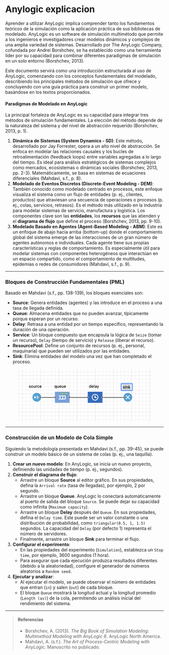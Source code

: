 # Anylogic explicacion

Aprender a utilizar AnyLogic implica comprender tanto los fundamentos teóricos de la simulación como la aplicación práctica de sus bibliotecas de modelado. AnyLogic es un software de simulación multimétodo que permite a los ingenieros e investigadores crear modelos dinámicos y complejos de una amplia variedad de sistemas. Desarrollado por The AnyLogic Company, cofundada por Andrei Borshchev, se ha establecido como una herramienta líder por su capacidad para combinar diferentes paradigmas de simulación en un solo entorno (Borshchev, 2013).

Este documento servirá como una introducción estructurada al uso de AnyLogic, comenzando con los conceptos fundamentales del modelado, describiendo los principales métodos de simulación que ofrece y concluyendo con una guía práctica para construir un primer modelo, basándose en los textos proporcionados.

#### **Paradigmas de Modelado en AnyLogic**

La principal fortaleza de AnyLogic es su capacidad para integrar tres métodos de simulación fundamentales. La elección del método depende de la naturaleza del sistema y del nivel de abstracción requerido (Borshchev, 2013, p. 1).

1. **Dinámica de Sistemas (System Dynamics - SD)**: Este método, desarrollado por Jay Forrester, opera a un alto nivel de abstracción. Se enfoca en modelar las relaciones causales y los bucles de retroalimentación (feedback loops) entre variables agregadas a lo largo del tiempo. Es ideal para análisis estratégicos de sistemas complejos como mercados, ecosistemas o dinámicas sociales (Borshchev, 2013, pp. 2-3). Matemáticamente, se basa en sistemas de ecuaciones diferenciales (Mahdavi, s.f., p. 8).
2. **Modelado de Eventos Discretos (Discrete-Event Modeling - DEM)**: También conocido como modelado centrado en procesos, este enfoque visualiza el sistema como un flujo de entidades (p. ej., clientes, productos) que atraviesan una secuencia de operaciones o procesos (p. ej., colas, servicios, retrasos). Es el método más utilizado en la industria para modelar sistemas de servicio, manufactura y logística. Los componentes clave son las **entidades**, los **recursos** que las atienden y el **diagrama de flujo** que define el proceso (Borshchev, 2013, pp. 9-10).
3. **Modelado Basado en Agentes (Agent-Based Modeling - ABM)**: Este es un enfoque de abajo hacia arriba (bottom-up) donde el comportamiento global del sistema emerge de las interacciones de un gran número de agentes autónomos e individuales. Cada agente tiene sus propias características y reglas de comportamiento. Es especialmente útil para modelar sistemas con componentes heterogéneos que interactúan en un espacio compartido, como el comportamiento de multitudes, epidemias o redes de consumidores (Mahdavi, s.f., p. 9).

***

### **Bloques de Construcción Fundamentales (PML)**

Basado en Mahdavi (s.f., pp. 138-139), los bloques esenciales son:

* **Source**: Genera entidades (agentes) y las introduce en el proceso a una tasa de llegada definida.
* **Queue**: Almacena entidades que no pueden avanzar, típicamente porque esperan por un recurso.
* **Delay**: Retrasa a una entidad por un tiempo específico, representando la duración de una operación.
* **Service**: Un bloque compuesto que encapsula la lógica de `Seize` (tomar un recurso), `Delay` (tiempo de servicio) y `Release` (liberar el recurso).
* **ResourcePool**: Define un conjunto de recursos (p. ej., personal, maquinaria) que pueden ser utilizados por las entidades.
* **Sink**: Elimina entidades del modelo una vez que han completado el proceso.

<figure><img src="../../../.gitbook/assets/flujomm1.png" alt=""><figcaption></figcaption></figure>

***

### **Construcción de un Modelo de Cola Simple**

Siguiendo la metodología presentada en Mahdavi (s.f., pp. 39-45), se puede construir un modelo básico de un sistema de colas (p. ej., una taquilla).

1. **Crear un nuevo modelo**: En AnyLogic, se inicia un nuevo proyecto, definiendo las unidades de tiempo (p. ej., segundos).
2. **Construir el diagrama de flujo**:
   * Arrastre un bloque **Source** al editor gráfico. En sus propiedades, defina la `Arrival rate` (tasa de llegadas), por ejemplo, 2 por segundo.
   * Arrastre un bloque **Queue**. AnyLogic lo conectará automáticamente al puerto de salida del bloque `Source`. Se puede dejar su capacidad como infinita (`Maximum capacity`).
   * Arrastre un bloque **Delay** después del `Queue`. En sus propiedades, defina el `Delay time`. Este puede ser un valor constante o una distribución de probabilidad, como `triangular(0.5, 1, 1.5)` segundos. La capacidad del `Delay` (por defecto 1) representa el número de servidores.
   * Finalmente, arrastre un bloque **Sink** para terminar el flujo.
3. **Configurar el experimento**:
   * En las propiedades del experimento (`Simulation`), establezca un `Stop time`, por ejemplo, 3600 segundos (1 hora).
   * Para asegurar que cada ejecución produzca resultados diferentes (debido a la aleatoriedad), configure el generador de números aleatorios a `Random seed`.
4. **Ejecutar y analizar**:
   * Al ejecutar el modelo, se puede observar el número de entidades que entran (`in`) y salen (`out`) de cada bloque.
   * El bloque `Queue` mostrará la longitud actual y la longitud promedio (`Length (av)`) de la cola, permitiendo un análisis inicial del rendimiento del sistema.

***

>
>
> #### **Referencias**
>
> * Borshchev, A. (2013). _The Big Book of Simulation Modeling: Multimethod Modeling with AnyLogic 8_. AnyLogic North America.
> * Mahdavi, A. (s.f.). _The Art of Process-Centric Modeling with AnyLogic_. Manuscrito no publicado.
